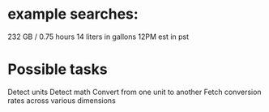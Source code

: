 # example searches:

232 GB / 0.75 hours
14 liters in gallons
12PM est in pst

# Possible tasks

Detect units
Detect math
Convert from one unit to another
Fetch conversion rates across various dimensions